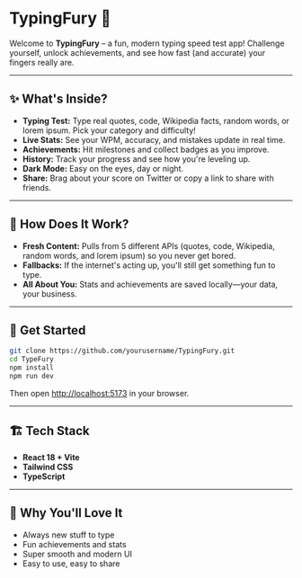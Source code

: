 # TypingFury 🎯

Welcome to **TypingFury** – a fun, modern typing speed test app! Challenge yourself, unlock achievements, and see how fast (and accurate) your fingers really are.

---

## ✨ What's Inside?

- **Typing Test:** Type real quotes, code, Wikipedia facts, random words, or lorem ipsum. Pick your category and difficulty!
- **Live Stats:** See your WPM, accuracy, and mistakes update in real time.
- **Achievements:** Hit milestones and collect badges as you improve.
- **History:** Track your progress and see how you're leveling up.
- **Dark Mode:** Easy on the eyes, day or night.
- **Share:** Brag about your score on Twitter or copy a link to share with friends.

---

## 🧠 How Does It Work?

- **Fresh Content:** Pulls from 5 different APIs (quotes, code, Wikipedia, random words, and lorem ipsum) so you never get bored.
- **Fallbacks:** If the internet's acting up, you'll still get something fun to type.
- **All About You:** Stats and achievements are saved locally—your data, your business.

---

## 🚀 Get Started

```bash
git clone https://github.com/yourusername/TypingFury.git
cd TypeFury
npm install
npm run dev
```

Then open [http://localhost:5173](http://localhost:5173) in your browser.

---

## 🏗️ Tech Stack

- **React 18 + Vite**
- **Tailwind CSS**
- **TypeScript**
  
---

## 💬 Why You'll Love It

- Always new stuff to type
- Fun achievements and stats
- Super smooth and modern UI
- Easy to use, easy to share
